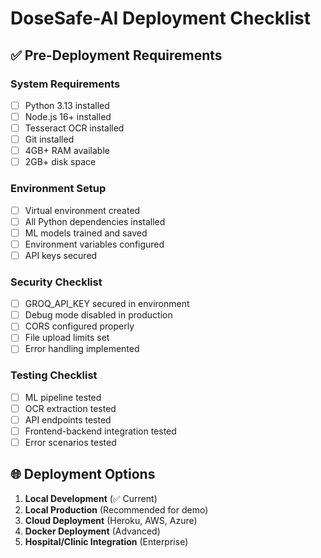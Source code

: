 # DoseSafe-AI Deployment Checklist

## ✅ Pre-Deployment Requirements

### System Requirements
- [ ] Python 3.13 installed
- [ ] Node.js 16+ installed
- [ ] Tesseract OCR installed
- [ ] Git installed
- [ ] 4GB+ RAM available
- [ ] 2GB+ disk space

### Environment Setup
- [ ] Virtual environment created
- [ ] All Python dependencies installed
- [ ] ML models trained and saved
- [ ] Environment variables configured
- [ ] API keys secured

### Security Checklist
- [ ] GROQ_API_KEY secured in environment
- [ ] Debug mode disabled in production
- [ ] CORS configured properly
- [ ] File upload limits set
- [ ] Error handling implemented

### Testing Checklist
- [ ] ML pipeline tested
- [ ] OCR extraction tested
- [ ] API endpoints tested
- [ ] Frontend-backend integration tested
- [ ] Error scenarios tested

## 🌐 Deployment Options

1. **Local Development** (✅ Current)
2. **Local Production** (Recommended for demo)
3. **Cloud Deployment** (Heroku, AWS, Azure)
4. **Docker Deployment** (Advanced)
5. **Hospital/Clinic Integration** (Enterprise)
